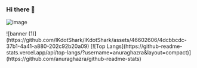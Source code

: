 ### Hi there 👋
![image](https://github.com/IKdotShark/IKdotShark/assets/46602606/eda4daf9-879b-4cd8-a7cc-2a9a4a8e6e00)
<!-->![banner (1)](https://github.com/IKdotShark/IKdotShark/assets/46602606/4dcbbcdc-37b1-4a41-a880-202c92b20a09)
[![Top Langs](https://github-readme-stats.vercel.app/api/top-langs/?username=anuraghazra&layout=compact)](https://github.com/anuraghazra/github-readme-stats)


